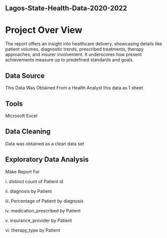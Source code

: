 ## Lagos-State-Health-Data-2020-2022
# Project Over View

The report offers an insight into healthcare delivery, showcasing details like patient volumes, diagnostic trends, prescribed treatments, therapy approaches, and insurer involvement. It underscores how present achievements measure up to predefined standards and goals.

## Data Source

This Data Was Obtained From a Health Analyst this data as 1 sheet

## Tools 

Microsoft Excel

## Data Cleaning 

Data was obtained as a clean data set

## Exploratory Data Analysis

Make Report For

i. distinct count of Patient id

ii. diagnosis by Patient

iii. Percentage of Patient by diagnosis

iv. medication_prescribed by Patient

v. insurance_provider by Patient

vi. therapy_type by Patient


